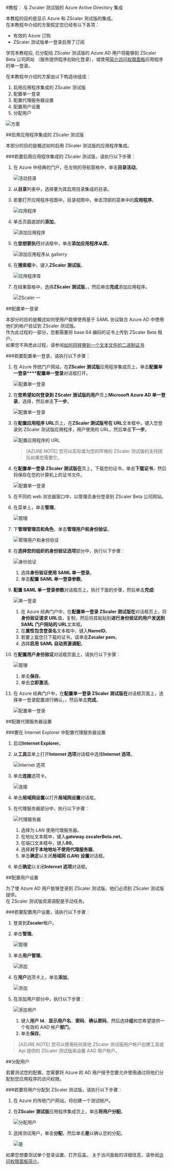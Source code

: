 <properties 
    pageTitle="教程︰ 与 Zscaler 测试版的 Azure Active Directory 集成 |Microsoft Azure" 
    description="了解如何使用 Azure Active Directory Zscaler 测试版启用单一登录、 自动化资源调配，和更多。" 
    services="active-directory" 
    authors="jeevansd"  
    documentationCenter="na" 
    manager="femila"/>
<tags 
    ms.service="active-directory" 
    ms.devlang="na" 
    ms.topic="article" 
    ms.tgt_pltfrm="na" 
    ms.workload="identity" 
    ms.date="08/16/2016" 
    ms.author="jeedes" />

#<a name="tutorial-azure-active-directory-integration-with-zscaler-beta"></a>教程︰ 与 Zscaler 测试版的 Azure Active Directory 集成
  
本教程的目的是显示 Azure 和 ZScaler 测试版的集成。  
在本教程中介绍的方案假定您已经有以下各项︰

-   有效的 Azure 订购
-   ZScaler 测试版单一登录启用了订阅
  
学完本教程后, 已分配给 ZScaler 测试版的 Azure AD 用户将能够到 ZScaler Beta 公司网站 （服务提供程序初始化登录），或使用[简介访问权限面板](active-directory-saas-access-panel-introduction.md)应用程序的单一登录。
  
在本教程中介绍的方案由以下构造块组成︰

1.  启用应用程序集成的 ZScaler 测试版
2.  配置单一登录
3.  配置代理服务器设置
4.  配置用户设置
5.  分配用户

![方案](./media/active-directory-saas-zscaler-beta-tutorial/IC800223.png "方案")

##<a name="enabling-the-application-integration-for-zscaler-beta"></a>启用应用程序集成的 ZScaler 测试版
  
本部分的目的是概述如何启用 ZScaler 测试版的应用程序集成。

###<a name="to-enable-the-application-integration-for-zscaler-beta-perform-the-following-steps"></a>若要启用应用程序集成的 ZScaler 测试版，请执行以下步骤︰

1.  在 Azure 中经典的门户，在左侧的导航窗格中，单击**目录活动**。

    ![活动目录](./media/active-directory-saas-zscaler-beta-tutorial/IC700993.png "活动目录")

2.  从**目录**列表中，选择要为其启用目录集成的目录。

3.  若要打开应用程序视图中，目录视图中，单击顶部的菜单中的**应用程序**。

    ![应用程序](./media/active-directory-saas-zscaler-beta-tutorial/IC700994.png "应用程序")

4.  单击页面底部的**添加**。

    ![添加应用程序](./media/active-directory-saas-zscaler-beta-tutorial/IC749321.png "添加应用程序")

5.  在**您想要执行**对话框中，单击**添加应用程序从库**。

    ![添加应用程序从 gallerry](./media/active-directory-saas-zscaler-beta-tutorial/IC749322.png "添加应用程序从 gallerry")

6.  在**搜索框**中，键入**ZScaler 测试版**。

    ![应用程序库](./media/active-directory-saas-zscaler-beta-tutorial/IC800224.png "应用程序库")

7.  在结果窗格中，选择**ZScaler 测试版**，，然后单击**完成**添加应用程序。

    ![ZScaler 一](./media/active-directory-saas-zscaler-beta-tutorial/IC800216.png "ZScaler 一")

##<a name="configuring-single-sign-on"></a>配置单一登录
  
本部分的目的是概述如何使用户能够使用基于 SAML 协议联合 Azure AD 中使用他们的帐户验证到 ZScaler 测试版。  
作为此过程的一部分，您都需要将 base 64 编码的证书上传到 ZScaler Beta 租户。  
如果您不熟悉此过程，请参阅[如何将转换到一个文本文件的二进制证书](http://youtu.be/PlgrzUZ-Y1o)

###<a name="to-configure-single-sign-on-perform-the-following-steps"></a>若要配置单一登录，请执行以下步骤︰

1.  在 Azure 传统门户网站，在**ZScaler 测试版**应用程序集成页上，单击**配置单一登录****配置单一登录**对话框打开。

    ![配置单一登录](./media/active-directory-saas-zscaler-beta-tutorial/IC800225.png "配置单一登录")

2.  在**您希望如何登录到 ZScaler 测试版的用户**页上**Microsoft Azure AD 单一登录**，选择，然后单击**下一步**。

    ![配置单一登录](./media/active-directory-saas-zscaler-beta-tutorial/IC800226.png "配置单一登录")

3.  在**配置应用程序 URL**页上，在**ZScaler 测试版号在 URL**文本框中，键入您登录到 ZScaler 测试版应用程序，用户使用的 URL，然后单击**下一步**。

    ![配置应用程序的 URL](./media/active-directory-saas-zscaler-beta-tutorial/IC800227.png "配置应用程序的 URL")

    >[AZURE.NOTE] 您可以实际值为您的环境的 ZScaler 测试版的支持团队如果您需要它。

4.  在**配置单一登录 ZScaler 测试版在**页上，下载您的证书，单击**下载证书**，然后将保存在您的计算机上的证书文件。

    ![配置单一登录](./media/active-directory-saas-zscaler-beta-tutorial/IC800228.png "配置单一登录")

5.  在不同的 web 浏览器窗口中，以管理员身份登录到 ZScaler Beta 公司网站。

6.  在菜单上，单击**管理**。

    ![管理](./media/active-directory-saas-zscaler-beta-tutorial/IC800206.png "管理")

7.  下**管理管理员和角色**，单击**管理用户和身份验证**。

    ![管理用户和身份验证](./media/active-directory-saas-zscaler-beta-tutorial/IC800207.png "管理用户和身份验证")

8.  在**选择您的组织的身份验证选项**部分中，执行以下步骤︰

    ![身份验证](./media/active-directory-saas-zscaler-beta-tutorial/IC800208.png "身份验证")

    1.  选择**身份验证使用 SAML 单一登录**。
    2.  单击**配置 SAML 单一登录参数**。

9.  **配置 SAML 单一登录参数**对话框页上，执行下面的步骤，然后单击**完成**:

    ![单一登录](./media/active-directory-saas-zscaler-beta-tutorial/IC800209.png "单一登录")

    1.  在 Azure 经典门户中，在**配置单一登录 ZScaler 测试版在**对话框页上，将**身份验证请求 URL**值，复制，然后将其粘贴到**进行身份验证的用户发送到 SAML 门户网站的 URL**文本框。
    2.  在**属性包含登录名**文本框中，键入**NameID**。
    3.  若要上载您已下载的证书，请单击**Zscaler pem**。
    4.  选择**启用 SAML 自动资源调配**。

10. 在**配置用户身份验证**对话框页面上，请执行以下步骤︰

    ![管理](./media/active-directory-saas-zscaler-beta-tutorial/IC800210.png "管理")

    1.  单击**保存**。
    2.  单击**立即激活**。

11. 在 Azure 经典门户中，在**配置单一登录 ZScaler 测试版在**对话框页面上，选择单一登录配置进行确认，，然后单击**完成**。

    ![配置单一登录](./media/active-directory-saas-zscaler-beta-tutorial/IC800229.png "配置单一登录")

##<a name="configuring-proxy-settings"></a>配置代理服务器设置

###<a name="to-configure-the-proxy-settings-in-internet-explorer"></a>要在 Internet Explorer 中配置代理服务器设置

1.  启动**Internet Explorer**。

2.  从**工具**菜单上打开**Internet 选项**对话框中选择**Internet 选项**。

    ![Internet 选项](./media/active-directory-saas-zscaler-beta-tutorial/IC769492.png "Internet 选项")

3.  单击**连接**选项卡。

    ![连接](./media/active-directory-saas-zscaler-beta-tutorial/IC769493.png "连接")

4.  单击**局域网设置**以打开**局域网设置**对话框。

5.  在代理服务器部分中，执行以下步骤︰

    ![代理服务器](./media/active-directory-saas-zscaler-beta-tutorial/IC769494.png "代理服务器")

    1.  选择为 LAN 使用代理服务器。
    2.  在地址文本框中，键入**gateway.zscalerBeta.net**。
    3.  在端口文本框中，键入**80**。
    4.  选择**对于本地地址不使用代理服务器**。
    5.  单击**确定**以关闭**局域网 (LAN) 设置**对话框。

6.  单击**确定**以关闭**Internet 选项**对话框。

##<a name="configuring-user-provisioning"></a>配置用户设置
  
为了使 Azure AD 用户能够登录到 ZScaler 测试版，他们必须到 ZScaler 测试版提供。  
在 ZScaler 测试版资源调配是手动任务。

###<a name="to-configure-user-provisioning-perform-the-following-steps"></a>若要配置用户设置，请执行以下步骤︰

1.  登录到**Zscaler**租户。

2.  单击**管理**。

    ![管理](./media/active-directory-saas-zscaler-beta-tutorial/IC781035.png "管理")

3.  单击**用户管理**。

    ![添加](./media/active-directory-saas-zscaler-beta-tutorial/IC781037.png "添加")

4.  在**用户**选项卡上，单击**添加**。

    ![添加](./media/active-directory-saas-zscaler-beta-tutorial/IC781037.png "添加")

5.  在添加用户部分中，执行以下步骤︰

    ![添加用户](./media/active-directory-saas-zscaler-beta-tutorial/IC781038.png "添加用户")

    1.  键入**用户 Id**、**显示用户名**、**密码**、**确认密码**，然后选择**组**和您希望提供一个有效的 AAD 帐户**部门**。
    2.  单击**保存**。

>[AZURE.NOTE] 您可以使用任何其他 ZScaler 测试版用户帐户创建工具或 Api 提供的 ZScaler 测试版来设置 AAD 用户帐户。

##<a name="assigning-users"></a>分配用户
  
若要测试您的配置，您需要将 Azure 的 AD 用户授予您要允许使用通过将他们分配到您应用程序的访问权限。

###<a name="to-assign-users-to-zscaler-beta-perform-the-following-steps"></a>若要将用户分配到 ZScaler 测试版，请执行以下步骤︰

1.  在 Azure 的传统门户网站，将创建一个测试帐户。

2.  在**ZScaler 测试版**应用程序集成页上，单击**将用户分配**。

    ![分配用户](./media/active-directory-saas-zscaler-beta-tutorial/IC800230.png "分配用户")

3.  选择测试用户，单击**分配**，然后单击**是**以确认您的分配。

    ![是](./media/active-directory-saas-zscaler-beta-tutorial/IC767830.png "是")
  
如果您想要测试单个登录设置，打开后盖。 关于访问面板的详细信息，请参阅[访问权限面板简介](active-directory-saas-access-panel-introduction.md)。